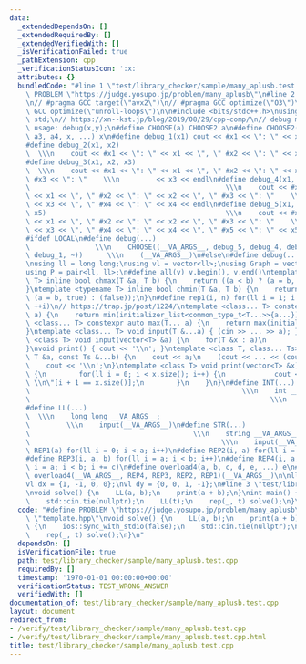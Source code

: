 ```yaml
---
data:
  _extendedDependsOn: []
  _extendedRequiredBy: []
  _extendedVerifiedWith: []
  _isVerificationFailed: true
  _pathExtension: cpp
  _verificationStatusIcon: ':x:'
  attributes: {}
  bundledCode: "#line 1 \"test/library_checker/sample/many_aplusb.test.cpp\"\n#define\
    \ PROBLEM \"https://judge.yosupo.jp/problem/many_aplusb\"\n#line 2 \"template.hpp\"\
    \n// #pragma GCC target(\"avx2\")\n// #pragma GCC optimize(\"O3\")\n// #pragma\
    \ GCC optimize(\"unroll-loops\")\n\n#include <bits/stdc++.h>\nusing namespace\
    \ std;\n// https://xn--kst.jp/blog/2019/08/29/cpp-comp/\n// debug methods\n//\
    \ usage: debug(x,y);\n#define CHOOSE(a) CHOOSE2 a\n#define CHOOSE2(a0, a1, a2,\
    \ a3, a4, x, ...) x\n#define debug_1(x1) cout << #x1 << \": \" << x1 << endl\n\
    #define debug_2(x1, x2)                                                      \
    \  \\\n    cout << #x1 << \": \" << x1 << \", \" #x2 << \": \" << x2 << endl\n\
    #define debug_3(x1, x2, x3)                                                  \
    \  \\\n    cout << #x1 << \": \" << x1 << \", \" #x2 << \": \" << x2 << \", \"\
    \ #x3 << \": \"    \\\n         << x3 << endl\n#define debug_4(x1, x2, x3, x4)\
    \                                                \\\n    cout << #x1 << \": \"\
    \ << x1 << \", \" #x2 << \": \" << x2 << \", \" #x3 << \": \"    \\\n        \
    \ << x3 << \", \" #x4 << \": \" << x4 << endl\n#define debug_5(x1, x2, x3, x4,\
    \ x5)                                            \\\n    cout << #x1 << \": \"\
    \ << x1 << \", \" #x2 << \": \" << x2 << \", \" #x3 << \": \"    \\\n        \
    \ << x3 << \", \" #x4 << \": \" << x4 << \", \" #x5 << \": \" << x5 << endl\n\
    #ifdef LOCAL\n#define debug(...)                                             \
    \                \\\n    CHOOSE((__VA_ARGS__, debug_5, debug_4, debug_3, debug_2,\
    \ debug_1, ~))      \\\n    (__VA_ARGS__)\n#else\n#define debug(...)\n#endif\n\
    \nusing ll = long long;\nusing vl = vector<ll>;\nusing Graph = vector<vector<ll>>;\n\
    using P = pair<ll, ll>;\n#define all(v) v.begin(), v.end()\ntemplate <typename\
    \ T> inline bool chmax(T &a, T b) {\n    return ((a < b) ? (a = b, true) : (false));\n\
    }\ntemplate <typename T> inline bool chmin(T &a, T b) {\n    return ((a > b) ?\
    \ (a = b, true) : (false));\n}\n#define rep1(i, n) for(ll i = 1; i <= ((ll)n);\
    \ ++i)\n// https://trap.jp/post/1224/\ntemplate <class... T> constexpr auto min(T...\
    \ a) {\n    return min(initializer_list<common_type_t<T...>>{a...});\n}\ntemplate\
    \ <class... T> constexpr auto max(T... a) {\n    return max(initializer_list<common_type_t<T...>>{a...});\n\
    }\ntemplate <class... T> void input(T &...a) { (cin >> ... >> a); }\ntemplate\
    \ <class T> void input(vector<T> &a) {\n    for(T &x : a)\n        cin >> x;\n\
    }\nvoid print() { cout << '\\n'; }\ntemplate <class T, class... Ts> void print(const\
    \ T &a, const Ts &...b) {\n    cout << a;\n    (cout << ... << (cout << ' ', b));\n\
    \    cout << '\\n';\n}\ntemplate <class T> void print(vector<T> &x) {\n    if(x.size())\
    \ {\n        for(ll i = 0; i < x.size(); i++) {\n            cout << x[i] << \"\
    \ \\n\"[i + 1 == x.size()];\n        }\n    }\n}\n#define INT(...)           \
    \                                                    \\\n    int __VA_ARGS__;\
    \                                                           \\\n    input(__VA_ARGS__)\n\
    #define LL(...)                                                              \
    \  \\\n    long long __VA_ARGS__;                                            \
    \         \\\n    input(__VA_ARGS__)\n#define STR(...)                       \
    \                                        \\\n    string __VA_ARGS__;         \
    \                                               \\\n    input(__VA_ARGS__)\n#define\
    \ REP1(a) for(ll i = 0; i < a; i++)\n#define REP2(i, a) for(ll i = 0; i < a; i++)\n\
    #define REP3(i, a, b) for(ll i = a; i < b; i++)\n#define REP4(i, a, b, c) for(ll\
    \ i = a; i < b; i += c)\n#define overload4(a, b, c, d, e, ...) e\n#define rep(...)\
    \ overload4(__VA_ARGS__, REP4, REP3, REP2, REP1)(__VA_ARGS__)\n\nll inf = 3e18;\n\
    vl dx = {1, -1, 0, 0};\nvl dy = {0, 0, 1, -1};\n#line 3 \"test/library_checker/sample/many_aplusb.test.cpp\"\
    \nvoid solve() {\n    LL(a, b);\n    print(a + b);\n}\nint main() {\n    ios::sync_with_stdio(false);\n\
    \    std::cin.tie(nullptr);\n    LL(t);\n    rep(_, t) solve();\n}\n"
  code: "#define PROBLEM \"https://judge.yosupo.jp/problem/many_aplusb\"\n#include\
    \ \"template.hpp\"\nvoid solve() {\n    LL(a, b);\n    print(a + b);\n}\nint main()\
    \ {\n    ios::sync_with_stdio(false);\n    std::cin.tie(nullptr);\n    LL(t);\n\
    \    rep(_, t) solve();\n}\n"
  dependsOn: []
  isVerificationFile: true
  path: test/library_checker/sample/many_aplusb.test.cpp
  requiredBy: []
  timestamp: '1970-01-01 00:00:00+00:00'
  verificationStatus: TEST_WRONG_ANSWER
  verifiedWith: []
documentation_of: test/library_checker/sample/many_aplusb.test.cpp
layout: document
redirect_from:
- /verify/test/library_checker/sample/many_aplusb.test.cpp
- /verify/test/library_checker/sample/many_aplusb.test.cpp.html
title: test/library_checker/sample/many_aplusb.test.cpp
---
```


